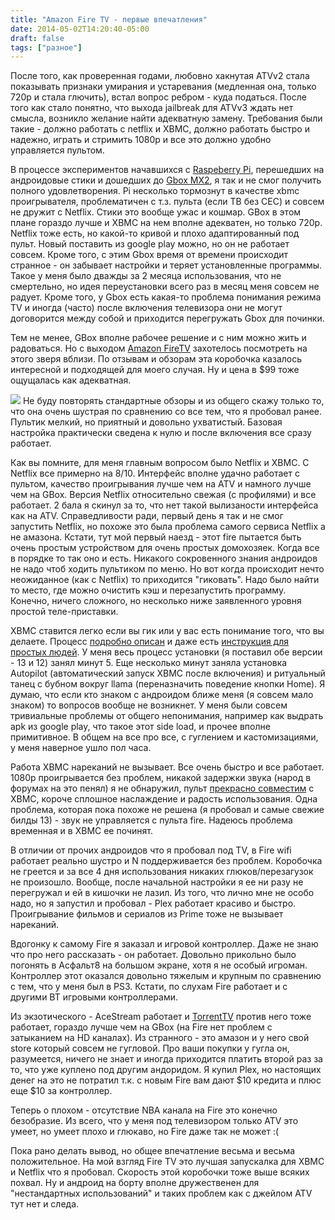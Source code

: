 ```yaml
---
title: "Amazon Fire TV - первые впечатления"
date: 2014-05-02T14:20:40-05:00
draft: false
tags: ["разное"]
---
```


После того, как проверенная годами, любовно хакнутая ATVv2 стала показывать признаки умирания и устаревания (медленная она, только 720p и стала глючить), встал вопрос ребром - куда податься. После того как стало понятно, что выхода jailbreak для ATVv3 ждать нет смысла, возникло желание найти адекватную замену. Требования были такие - должно работать с netflix и XBMC, должно работать быстро и надежно, играть и стримить 1080p и все это должно удобно управляется пультом.

<!--more-->
В процессе экспериментов начавшихся с [Raspeberry Pi](http://www.raspberrypi.org), перешедших на андроидовые стики и дошедших до [Gbox MX2](http://www.amazon.com/G-Box-Midnight-MX2-Android-Streaming/dp/B00CH643A8), я так и не смог получить полного удовлетворения. Pi несколько тормознут в качестве xbmc проигрывателя, проблематичен с т.з. пульта (если ТВ без CEC) и совсем не дружит с Netflix. Стики это вообще ужас и кошмар. GBox в этом плане гораздо лучше и XBMC на нем вполне адекватен, но только 720p. Netflix тоже есть, но какой-то кривой и плохо адаптированный под пульт. Новый поставить из google play можно, но он не работает совсем. Кроме того, с этим Gbox время от времени происходит странное - он забывает настройки и теряет установленные программы. Такое у меня было дважды за 2 месяца использования, что не смертельно, но идея переустановки всего раз в месяц меня совсем не радует. Кроме того, у Gbox есть какая-то проблема понимания режима TV и иногда (часто) после включения телевизора они не могут договорится между собой и приходится перегружать Gbox для починки.

Тем не менее, GBox вполне рабочее решение и с ним можно жить и радоваться. Но с выходом [Amazon FireTV](http://www.amazon.com/Fire-TV-streaming-media-player/dp/B00CX5P8FC) захотелось посмотреть на этого зверя вблизи. По отзывам и обзорам эта коробочка казалось интересной и подходящей для моего случая. Ну и цена в $99 тоже ощущалась как адекватная.

![](/images/posts/firetv.png#floatright)
Не буду повторять стандартные обзоры и из общего скажу только то, что она очень шустрая по сравнению со все тем, что я пробовал ранее. Пультик мелкий, но приятный и довольно ухватистый. Базовая настройка практически сведена к нулю и после включения все сразу работает.

Как вы помните, для меня главным вопросом было Netflix и XBMC. С Netflix все примерно на 8/10. Интерфейс вполне удачно работает с пультом, качество проигрывания лучше чем на ATV и намного лучше чем на GBox. Версия Netflix относительно свежая (с профилями) и все работает. 2 бала я скинул за то, что нет такой вылизаности интерфейса как на ATV. Справедливости ради, первый день я так и не смог запустить Netflix, но похоже это была проблема самого сервиса Netflix а не амазона. Кстати, тут мой первый наезд - этот fire пытается быть очень простым устройством для очень простых домохозяек. Когда все в порядке то так оно и есть. Никакого сокровенного знания андроидов не надо чтоб ходить пультиком по меню. Но вот когда происходит нечто неожиданное (как с Netflix) то приходится "гиковать". Надо было найти то место, где можно очистить кэш и перезапустить программу. Конечно, ничего сложного, но несколько ниже заявленного уровня простой теле-приставки.

XBMC ставится легко если вы гик или у вас есть понимание того, что вы делаете. Процесс [подробно описан](http://wiki.xbmc.org/index.php?title=Amazon_Fire_TV) и даже есть [инструкция для простых людей](http://patnotebook.com/installing-xbmc-on-amazon-fire-tv/). У меня весь процесс установки (я поставил обе версии - 13 и 12) занял минут 5. Еще несколько минут заняла установка Autopilot (автоматический запуск XBMC после включения) и ритуальный танец с бубном вокруг llama (переназначить поведение кнопки Home). Я думаю, что если кто знаком с андроидом ближе меня (я совсем мало знаком) то вопросов вообще не возникнет. У меня были совсем тривиальные проблемы от общего непонимания, например как выдрать apk из google play, что такое этот side load, и прочее вполне примитивное. В общем на все про все, с гуглением и кастомизациями, у меня наверное ушло пол часа.

Работа XBMC нареканий не вызывает. Все очень быстро и все работает. 1080p проигрывается без проблем, никакой задержки звука (народ в форумах на это пенял) я не обнаружил, пульт [прекрасно совместим](http://wiki.xbmc.org/index.php?title=Alternative_keymaps_for_Fire_TV_remote) с XBMC, короче сплошное наслаждение и радость использования. Одна проблема, которая пока похоже не решена (я пробовал и самые свежие билды 13) - звук не управляется с пульта fire. Надеюсь проблема временная и в XBMC ее починят.

В отличии от прочих андроидов что я пробовал под TV, в Fire wifi работает реально шустро и N поддерживается без проблем. Коробочка не греется и за все 4 дня использования никаких глюков/перезагузок не произошло. Вообще, после начальной настройки я ее ни разу не перегружал и ей в кишочки не лазил. Из того, что лично мне не особо надо, но я запустил и пробовал - Plex работает красиво и быстро. Проигрывание фильмов и сериалов из Prime тоже не вызывает нареканий.

Вдогонку к самому Fire я заказал и игровой контроллер. Даже не знаю что про него рассказать - он работает. Довольно прикольно было погонять в Асфальт8 на большом экране, хотя я не особый игроман. Контроллер этот оказался довольно тяжелым и крупным по сравнению с тем, что у меня был в PS3. Кстати, по слухам Fire работает и с другими BT игровыми контроллерами.

Из экзотического - AceStream работает и [TorrentTV](http://torrent-tv.ru) против него тоже работает, гораздо лучше чем на GBox (на Fire нет проблем с затыканием на HD каналах). Из странного - это амазон и у него свой store который совсем не гугловой. Про ваши покупки у гугла он, разумеется, ничего не знает и иногда приходится платить второй раз за то, что уже куплено под другим андоридом. Я купил Plex, но настоящих денег на это не потратил т.к. с новым Fire вам дают $10 кредита и плюс еще $10 за контроллер.

Теперь о плохом - отсутствие NBA канала на Fire это конечно безобразие. Из всего, что у меня под телевизором только ATV это умеет, но умеет плохо и глюкаво, но Fire даже так не может :(

Пока рано делать вывод, но общее впечатление весьма и весьма положительное. На мой взгляд Fire TV это лучшая запускалка для XBMC и Netflix что я пробовал. Скорость этой коробочки тоже выше всяких похвал. Ну и андроид на борту вполне дружественен для "нестандартных использований" и таких проблем как с джейлом ATV тут нет и следа.
